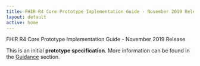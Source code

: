 ```yaml
---
title: FHIR R4 Core Prototype Implementation Guide - November 2019 Release
layout: default
active: home
---
```


FHIR R4 Core Prototype Implementation Guide - November 2019 Release

This is an initial **prototype specification**. More information can be found in the [Guidance](guidance.html) section.
